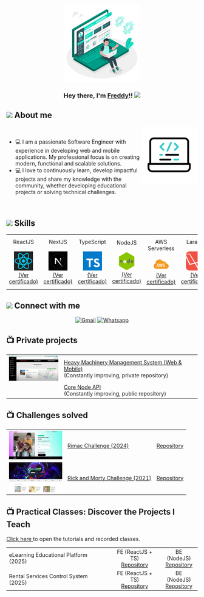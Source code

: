 <div align="center">
  <a href="#">
    <img width="40%" height="auto" src="./assets/images/banner.png" height="35px"/>
  </a>
  <h3 align="center">Hey there, I'm <a href="https://carrillo.asynclogic.net/">Freddy</a>!!
    <img src="https://media.giphy.com/media/hvRJCLFzcasrR4ia7z/giphy.gif" width="28">
  </h3>
</div>

## <picture><img src = "https://github.com/7oSkaaa/7oSkaaa/blob/main/Images/about_me.gif?raw=true" width = 50px></picture> About me

<picture> <img align="right" src="./assets/gifs/laptopp.gif" width = 150px></picture>

<br>

- :computer: I am a passionate Software Engineer with experience in developing web and mobile applications. My professional focus is on creating modern, functional and scalable solutions.
- :computer: I love to continuously learn, develop impactful projects and share my knowledge with the community, whether developing educational projects or solving technical challenges.
<br>

## <picture> <img src = "https://github.com/7oSkaaa/7oSkaaa/blob/main/Images/Software_Tools.gif?raw=true" width = 50px>  </picture> Skills

<table>
  <tr>
    <td align="center">
      <span>ReactJS</span>
      <br/><br/>
      <a href="#" target="_blank">
        <img src="./assets/images/react.png" width = 50px/>
        <br />
        <span>(Ver certificado)</span>
      </a>
    </td>
    <td align="center">
      <span>NextJS</span>
      <br/><br/>
      <a href="https://cursos.devtalles.com/certificates/xyfwmdfxit" target="_blank">
        <img src="./assets/images/nextjs.jpeg" width = 50px/>
        <br />
        <span>(Ver certificado)</span>
      </a>
    </td>
    <td align="center">
      <span>TypeScript</span>
      <br/><br/>
      <a href="https://cursos.devtalles.com/certificates/zqowpwnpdz" target="_blank">
        <img src="./assets/images/ts.png" width = 50px/>
        <br />
        <span>(Ver certificado)</span>
      </a>
    </td>
    <td align="center">
      <span>NodeJS</span>
      <br/><br/>
      <a href="https://www.udemy.com/certificate/UC-a3f39d08-3261-47ec-8ebe-be60f15e9b48/" target="_blank">
        <img src="./assets/images/nodejs.png" width = 50px/>
        <br />
        <span>(Ver certificado)</span>
      </a>
    </td>
    <td align="center">
      <span>AWS Serverless</span>
      <br/><br/>
      <a href="https://www.udemy.com/certificate/UC-a3f39d08-3261-47ec-8ebe-be60f15e9b48/" target="_blank">
        <img src="./assets/images/aws.png" width = 50px/>
        <br />
        <span>(Ver certificado)</span>
      </a>
    </td>
    <td align="center">
      <span>Laravel</span>
      <br/><br/>
      <a href="#" target="_blank">
        <img src="./assets/images/laravel.png" width = 50px/>
        <br />
        <span>(Ver certificado)</span>
      </a>
    </td>
    <td align="center">
      <span>React Native</span>
      <br/><br/>
      <a href="#" target="_blank">
        <img src="./assets/images/expo.png" width = 50px/>
        <br />
        <span>(Ver certificado)</span>
      </a>
    </td>
  </tr>
</table>

## <picture> <img src="https://github.com/7oSkaaa/7oSkaaa/blob/main/Images/Connect-with-me.gif?raw=true" width="100px"> </picture> Connect with me
<p align="center">
	<a href="mailto:freddycarrillotucto@gmail.com"><img img src="https://img.shields.io/badge/gmail-%23EA4335.svg?style=plastic&logo=gmail&logoColor=white" alt="Gmail"/></a>
	<a href="https://wa.me/51976333995"><img src="https://img.shields.io/badge/whatsapp-%2325D366.svg?style=plastic&logo=whatsapp&logoColor=white" alt="Whatsapp"/></a>
</p>

## 📺 Private projects

<table>
  <tbody>
  <!-- YOUTUBE:START -->
    <tr>
      <td>
        <a href="https://www.youtube.com/watch?v=nBSaJsp5abc">
          <img width="140px" src="./assets/images/heavySystem.png">
        </a>
      </td>
      <td>
        <a href="https://www.youtube.com/watch?v=nBSaJsp5abc">
          Heavy Machinery Management System (Web & Mobile)
        </a>
        <br/>
        (Constantly improving, private repository)
      </td>
    </tr> 
    <tr>
      <td>
        <a href="">
          <img width="140px" src="">
        </a>
      </td>
      <td>
        <a href="https://github.com/FreddyCarrillo/CORE-NODE-API">
          Core Node API
        </a>
        <br/>
        (Constantly improving, public repository)
      </td>
    </tr>
  <!-- YOUTUBE:END -->
  </tbody>
</table>

## 📺 Challenges solved

<table>
  <tbody>
  <!-- YOUTUBE:START -->
    <tr>
      <td>
        <a href="https://rimac-challenge.asynclogic.net/">
          <img width="140px" src="./assets/images/RimacChallenge.png">
        </a>
      </td>
      <td>
        <a href="https://rimac-challenge.asynclogic.net/">
          Rimac Challenge (2024)
        </a>
      </td>
      <td>
        <a href="https://github.com/asyncLogicAdmin/RIMAC-CHALLENGE">
          Repository
        </a>
      </td>
    </tr>
    <tr>
      <td>
        <a href="https://www.youtube.com/watch?v=yWA9t5McHuo">
          <img width="140px" src="./assets/images/RickAndMortyChallenge.png">
        </a>
      </td>
      <td>
        <a href="https://www.youtube.com/watch?v=yWA9t5McHuo">
          Rick and Morty Challenge (2021)
        </a>
      </td>
      <td>
        <a href="https://github.com/FreddyCarrillo/rickAndMorty">
          Repository
        </a>
      </td>
    </tr>
  <!-- YOUTUBE:END -->
  </tbody>
</table>

## 📺 Practical Classes: Discover the Projects I Teach

<span>
  <a href="https://gist.github.com/FreddyCarrillo/2bada6edf6799d46693d69b15a0f3f60">
    Click here
  </a>
  to open the tutorials and recorded classes.
</span>

</br>
<table>
  <tbody>
  <!-- YOUTUBE:START -->
    <tr>
      <td>
        eLearning Educational Platform (2025)
      </td>
      <td align="center">
        FE (ReactJS + TS)
        <br/>
        <a href="https://github.com/FreddyCarrillo/FE-ELEARNING">
          Repository
        </a>
      </td>
      <td align="center">
        BE (NodeJS)
        <br/>
        <a href="https://github.com/FreddyCarrillo/BE-ELEARNING">
          Repository
        </a>
      </td>
    </tr>
    <tr>
      <td>
        Rental Services Control System (2025)
      </td>
      <td align="center">
        FE (ReactJS + TS)
        <br/>
        <a href="https://github.com/FreddyCarrillo/FE-RENT-CONTROL">
          Repository
        </a>
      </td>
      <td align="center">
        BE (NodeJS)
        <br/>
        <a href="https://github.com/FreddyCarrillo/BE-RENT-CONTROL">
          Repository
        </a>
      </td>
    </tr>
  <!-- YOUTUBE:END -->
  </tbody>
</table>
